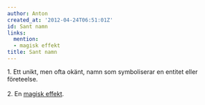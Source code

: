 ```yaml
---
author: Anton
created_at: '2012-04-24T06:51:01Z'
id: Sant namn
links:
  mention:
  - magisk effekt
title: Sant namn
---
```


1\. Ett unikt, men ofta okänt, namn som symboliserar en entitet eller företeelse.\
\
2. En [magisk effekt].

  [magisk effekt]: magisk_effekt
